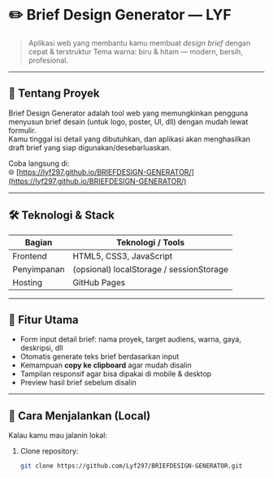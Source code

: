# ✏️ Brief Design Generator — LYF

> Aplikasi web yang membantu kamu membuat *design brief* dengan cepat & terstruktur 
> Tema warna: biru & hitam — modern, bersih, profesional.

---

## 🧾 Tentang Proyek

Brief Design Generator adalah tool web yang memungkinkan pengguna menyusun brief desain (untuk logo, poster, UI, dll) dengan mudah lewat formulir.  
Kamu tinggal isi detail yang dibutuhkan, dan aplikasi akan menghasilkan draft brief yang siap digunakan/desebarluaskan.

Coba langsung di:  
🌐 [https://lyf297.github.io/BRIEFDESIGN-GENERATOR/](https://lyf297.github.io/BRIEFDESIGN-GENERATOR/)

---

## 🛠️ Teknologi & Stack

| Bagian | Teknologi / Tools |
|--------|--------------------|
| Frontend | HTML5, CSS3, JavaScript |
| Penyimpanan | (opsional) localStorage / sessionStorage |
| Hosting | GitHub Pages |

---

## 🎯 Fitur Utama

- Form input detail brief: nama proyek, target audiens, warna, gaya, deskripsi, dll  
- Otomatis generate teks brief berdasarkan input  
- Kemampuan **copy ke clipboard** agar mudah disalin  
- Tampilan responsif agar bisa dipakai di mobile & desktop  
- Preview hasil brief sebelum disalin

---

## 🚀 Cara Menjalankan (Local)

Kalau kamu mau jalanin lokal:

1. Clone repository:  
   ```bash
   git clone https://github.com/Lyf297/BRIEFDESIGN-GENERATOR.git
